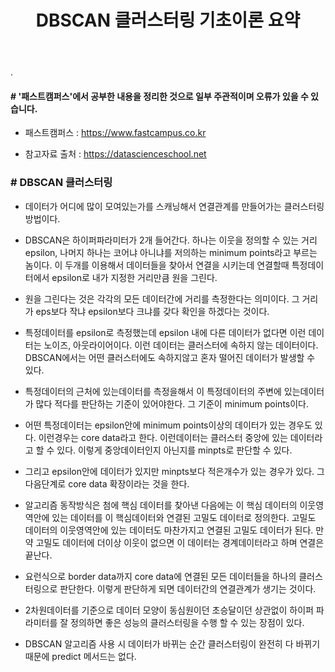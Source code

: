 ﻿---
layout: post
title: "DBSCAN 클러스터링 기초이론 요약"
tags: [머신러닝]
comments: true
---

.


#### # '패스트캠퍼스'에서 공부한 내용을 정리한 것으로 일부 주관적이며 오류가 있을 수 있습니다.

- 패스트캠퍼스 : https://www.fastcampus.co.kr

- 참고자료 출처 : https://datascienceschool.net

### # DBSCAN 클러스터링

- 데이터가 어디에 많이 모여있는가를 스캐닝해서 연결관계를 만들어가는 클러스터링 방법이다.


- DBSCAN은 하이퍼파라미터가 2개 들어간다. 하나는 이웃을 정의할 수 있는 거리 epsilon, 나머지 하나는 코어냐 아니냐를 저의하는 minimum points라고 부르는 놈이다. 이 두개를 이용해서 데이터들을 찾아서 연결을 시키는데 연결할때 특정데이터에서 epsilon로 내가 지정한 거리만큼 원을 그린다.


- 원을 그린다는 것은 각각의 모든 데이터간에 거리를 측정한다는 의미이다. 그 거리가 eps보다 작냐 epsilon보다 크냐를 갖다 확인을 하겠다는 것이다.


- 특정데이터를 epsilon로 측정했는데 epsilon 내에 다른 데이터가 없다면 이런 데이터는 노이즈, 아웃라이어이다. 이런 데이터는 클러스터에 속하지 않는 데이터이다. DBSCAN에서는 어떤 클러스터에도 속하지않고 혼자 떨어진 데이터가 발생할 수 있다. 


- 특정데이터의 근처에 있는데이터를 측정을해서 이 특정데이터의 주변에 있는데이터가 많다 적다를 판단하는 기준이 있어야한다. 그 기준이 minimum points이다.


- 어떤 특정데이터는 epsilon안에 minimum points이상의 데이터가 있는 경우도 있다. 이런경우는 core data라고 한다. 이런데이터는 클러스터 중앙에 있는 데이터라고 할 수 있다. 이렇게 중앙데이터인지 아닌지를 minpts로 판단할 수 있다.


- 그리고 epsilon안에 데이터가 있지만 minpts보다 적은개수가 있는 경우가 있다. 그 다음단계로 core data 확장이라는 것을 한다.


- 알고리즘 동작방식은 첨에 핵심 데이터를 찾아낸 다음에는 이 핵심 데이터의 이웃영역안에 있는 데이터를 이 핵심데이터와 연결된 고밀도 데이터로 정의한다. 고밀도 데이터의 이웃영역안에 있는 데이터도 마찬가지고 연결된 고밀도 데이터가 된다. 만약 고밀도 데이터에 더이상 이웃이 없으면 이 데이터는 경계데이터라고 하며 연결은 끝난다. 


- 요런식으로 border data까지 core data에 연결된 모든 데이터들을 하나의 클러스터링으로 판단한다. 이렇게 판단하게 되면 데이터간의 연결관계가 생기는 것이다.


- 2차원데이터를 기준으로 데이터 모양이 동심원이던 초승달이던 상관없이 하이퍼 파라미터를 잘 정의하면 좋은 성능의 클러스터링을 수행 할 수 있는 장점이 있다.


- DBSCAN 알고리즘 사용 시 데이터가 바뀌는 순간 클러스터링이 완전히 다 바뀌기 때문에 predict 메서드는 없다.
